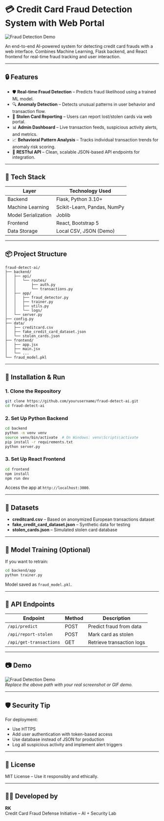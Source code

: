 
# 💳 Credit Card Fraud Detection System with Web Portal

![Fraud Detection Demo](data/Fraud-Detection-Demo.gif) <!-- Replace with actual screenshot path -->

An end-to-end AI-powered system for detecting credit card frauds with a web interface. Combines Machine Learning, Flask backend, and React frontend for real-time fraud tracking and user interaction.

---

## 🔒 Features

- 🛡️ **Real-time Fraud Detection** – Predicts fraud likelihood using a trained ML model.
- 🔍 **Anomaly Detection** – Detects unusual patterns in user behavior and transaction flow.
- 🚨 **Stolen Card Reporting** – Users can report lost/stolen cards via web portal.
- 📊 **Admin Dashboard** – Live transaction feeds, suspicious activity alerts, and metrics.
- 📈 **Behavioral Pattern Analysis** – Tracks individual transaction trends for anomaly risk scoring.
- 🔗 **RESTful API** – Clean, scalable JSON-based API endpoints for integration.

---

## 🧰 Tech Stack

| Layer         | Technology Used                  |
|--------------|----------------------------------|
| Backend       | Flask, Python 3.10+              |
| Machine Learning | Scikit-Learn, Pandas, NumPy      |
| Model Serialization | Joblib                          |
| Frontend      | React, Bootstrap 5               |
| Data Storage  | Local CSV, JSON (Demo)           |

---

## 📦 Project Structure

```
fraud-detect-ai/
├── backend/
│   ├── api/
│   │   └── routes/
│   │       ├── auth.py
│   │       └── transactions.py
│   ├── app/
│   │   ├── fraud_detector.py
│   │   ├── trainer.py
│   │   ├── utils.py
│   │   └── logs/
│   └── server.py
├── config.py
├── data/
│   ├── creditcard.csv
│   ├── fake_credit_card_dataset.json
│   └── stolen_cards.json
├── frontend/
│   ├── app.jsx
│   ├── main.jsx
│   └── ...
└── fraud_model.pkl
```

---

## 🚀 Installation & Run

### 1. Clone the Repository
```bash
git clone https://github.com/yourusername/fraud-detect-ai.git
cd fraud-detect-ai
```

### 2. Set Up Python Backend
```bash
cd backend
python -m venv venv
source venv/bin/activate  # On Windows: venv\Scripts\activate
pip install -r requirements.txt
python server.py
```

### 3. Set Up React Frontend
```bash
cd frontend
npm install
npm run dev
```

Access the app at `http://localhost:3000`.

---

## 📂 Datasets

- **creditcard.csv** – Based on anonymized European transactions dataset
- **fake_credit_card_dataset.json** – Synthetic data for testing
- **stolen_cards.json** – Simulated stolen card database

---

## 🧠 Model Training (Optional)

If you want to retrain:
```bash
cd backend/app
python trainer.py
```
Model saved as `fraud_model.pkl`.

---

## 🔐 API Endpoints

| Endpoint                   | Method | Description                  |
|---------------------------|--------|------------------------------|
| `/api/predict`            | POST   | Predict fraud from data      |
| `/api/report-stolen`      | POST   | Mark card as stolen          |
| `/api/get-transactions`   | GET    | Retrieve transaction logs    |

---

## 📷 Demo

![Fraud Detection Demo](data/Fraud-Detection-Demo.gif)  
_Replace the above path with your real screenshot or GIF demo._

---

## 🛡️ Security Tip

For deployment:
- Use HTTPS
- Add user authentication with token-based access
- Use database instead of JSON for production
- Log all suspicious activity and implement alert triggers

---

## 📜 License

MIT License – Use it responsibly and ethically.

---

## 👨‍💻 Developed by

**RK**  
Credit Card Fraud Defense Initiative – AI + Security Lab  

